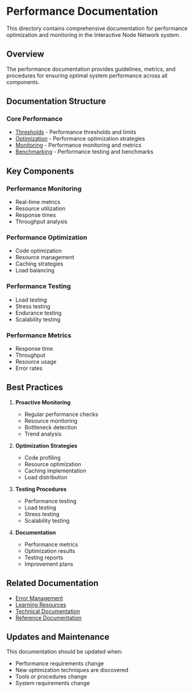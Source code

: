 # Performance Documentation

This directory contains comprehensive documentation for performance optimization and monitoring in the Interactive Node Network system.

## Overview

The performance documentation provides guidelines, metrics, and procedures for ensuring optimal system performance across all components.

## Documentation Structure

### Core Performance
- [Thresholds](./thresholds.md) - Performance thresholds and limits
- [Optimization](./optimization.md) - Performance optimization strategies
- [Monitoring](./monitoring.md) - Performance monitoring and metrics
- [Benchmarking](./benchmarking.md) - Performance testing and benchmarks

## Key Components

### Performance Monitoring
- Real-time metrics
- Resource utilization
- Response times
- Throughput analysis

### Performance Optimization
- Code optimization
- Resource management
- Caching strategies
- Load balancing

### Performance Testing
- Load testing
- Stress testing
- Endurance testing
- Scalability testing

### Performance Metrics
- Response time
- Throughput
- Resource usage
- Error rates

## Best Practices

1. **Proactive Monitoring**
   - Regular performance checks
   - Resource monitoring
   - Bottleneck detection
   - Trend analysis

2. **Optimization Strategies**
   - Code profiling
   - Resource optimization
   - Caching implementation
   - Load distribution

3. **Testing Procedures**
   - Performance testing
   - Load testing
   - Stress testing
   - Scalability testing

4. **Documentation**
   - Performance metrics
   - Optimization results
   - Testing reports
   - Improvement plans

## Related Documentation

- [Error Management](../errors/README.md)
- [Learning Resources](../learning/README.md)
- [Technical Documentation](../technical/README.md)
- [Reference Documentation](../reference/README.md)

## Updates and Maintenance

This documentation should be updated when:
- Performance requirements change
- New optimization techniques are discovered
- Tools or procedures change
- System requirements change
